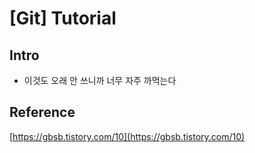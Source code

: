 # [Git] Tutorial

## Intro
- 이것도 오래 안 쓰니까 너무 자주 까먹는다

## Reference
[https://gbsb.tistory.com/10](https://gbsb.tistory.com/10)
<!--stackedit_data:
eyJoaXN0b3J5IjpbLTk1NzUzNjk3MCwxNzU1MDc2MDE2XX0=
-->